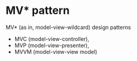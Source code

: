 # MV* pattern
MV* (as in, model-view-wildcard) design patterns

- MVC (model-view-controller),
- MVP (model-view-presenter),
- MVVM (model-view-view model)
